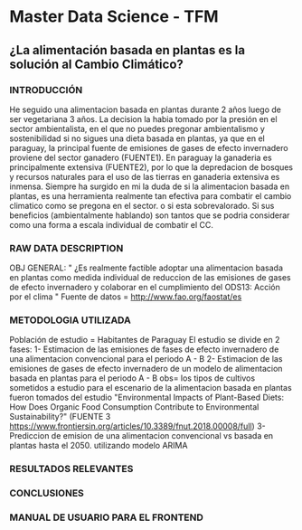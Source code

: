 # Master Data Science - TFM
## ¿La alimentación basada en plantas es la solución al Cambio Climático?
### INTRODUCCIÓN
He seguido una alimentacion basada en plantas durante 2 años luego de ser vegetariana 3 años. La decision la habia tomado por la presión en el sector ambientalista, en el que no puedes pregonar ambientalismo y sostenibilidad si no sigues una dieta basada en plantas, ya que en el paraguay, la principal fuente de emisiones de gases de efecto invernadero proviene del sector ganadero (FUENTE1). En paraguay la ganaderia es principalmente extensiva (FUENTE2), por lo que la depredacion de bosques y recursos naturales para el uso de las tierras en ganaderia extensiva es inmensa. 
Siempre ha surgido en mi la duda de si la alimentacion basada en plantas, es una herramienta realmente tan efectiva para combatir el cambio climatico como se pregona en el sector. o si esta sobrevalorado. Si sus beneficios (ambientalmente hablando) son tantos que se podria considerar como una forma a escala individual de combatir el CC. 

### RAW DATA DESCRIPTION
OBJ GENERAL: " ¿Es realmente factible adoptar una alimentacion basada en plantas como medida individual de reduccion de las emisiones de gases de efecto invernadero y colaborar en el cumplimiento del ODS13: Acción por el clima "
Fuente de datos = http://www.fao.org/faostat/es

### METODOLOGIA UTILIZADA
Población de estudio = Habitantes de Paraguay
El estudio se divide en 2 fases:
1- Estimacion de las emisiones de fases de efecto invernadero de una alimentacion convencional para el periodo A - B
2- Estimacion de las emisiones de gases de efecto invernadero de un modelo de alimentacion basada en plantas para el periodo A - B
obs= los tipos de cultivos sometidos a estudio para el escenario de la alimentacion basada en plantas fueron tomados del estudio "Environmental Impacts of Plant-Based Diets: How Does Organic Food Consumption Contribute to Environmental Sustainability?" (FUENTE 3 https://www.frontiersin.org/articles/10.3389/fnut.2018.00008/full)
3- Prediccion de emision de una alimentacion convencional vs basada en plantas hasta el 2050. utilizando modelo ARIMA

### RESULTADOS RELEVANTES

### CONCLUSIONES

### MANUAL DE USUARIO PARA EL FRONTEND

